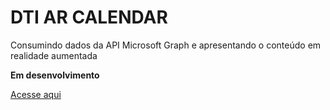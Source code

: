 # DTI AR CALENDAR
Consumindo dados da API Microsoft Graph e apresentando o conteúdo em realidade aumentada

**Em desenvolvimento**

[Acesse aqui](https://matheusbecatini.github.io/AR-Calendar/)
